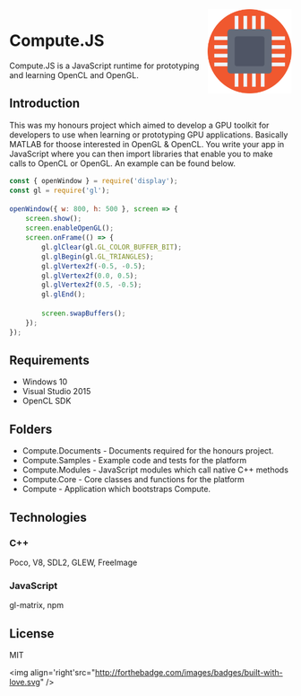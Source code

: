<img align='right' width='150' height='150' src="icon.png" />

# Compute.JS

Compute.JS is a JavaScript runtime for prototyping and learning OpenCL and OpenGL.

## Introduction

This was my honours project which aimed to develop a GPU toolkit for developers to use when learning or prototyping 
GPU applications. Basically MATLAB for thoose interested in OpenGL & OpenCL. You write your app in JavaScript where you can
then import libraries that enable you to make calls to OpenCL or OpenGL. An example can be found below.

```javascript
const { openWindow } = require('display');
const gl = require('gl');

openWindow({ w: 800, h: 500 }, screen => {
    screen.show();
    screen.enableOpenGL();
    screen.onFrame(() => {
        gl.glClear(gl.GL_COLOR_BUFFER_BIT);
        gl.glBegin(gl.GL_TRIANGLES);
        gl.glVertex2f(-0.5, -0.5);
        gl.glVertex2f(0.0, 0.5);
        gl.glVertex2f(0.5, -0.5);
        gl.glEnd();

        screen.swapBuffers();
    });
});

```

## Requirements

* Windows 10
* Visual Studio 2015
* OpenCL SDK

## Folders

 * Compute.Documents - Documents required for the honours project.
 * Compute.Samples   - Example code and tests for the platform
 * Compute.Modules   - JavaScript modules which call native C++ methods
 * Compute.Core      - Core classes and functions for the platform
 * Compute           - Application which bootstraps Compute.

## Technologies

### C++

Poco, V8, SDL2, GLEW, FreeImage

### JavaScript

gl-matrix, npm

## License

MIT

<img align='right'src="http://forthebadge.com/images/badges/built-with-love.svg" />